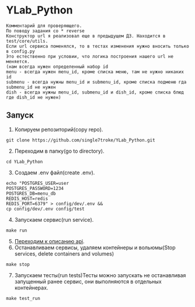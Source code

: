 # YLab_Python
```
Kомментарий для проверяющего.
По поводу задания со * reverse
Конструктор url я реализовал еще в предыдущем ДЗ. Находится в test/core/utils.
Если url сервиса поменялся, то в тестах изменения нужно вносить только в config.py
Это естественно при условии, что логика построения нашего url не меняется.
(нам всегда нужен определенный набор id
menu - всегда нужен menu_id, кроме списка меню, там не нужно никаких id
submenu - всегда нужны menu_id и submenu_id, кроме списка подменю гда submenu_id не нужен
dish - всегда нужны menu_id, submenu_id и dish_id, кроме списка блюд где dish_id не нужен)
```

## Запуск
1. Копируем репозиторий(copy repo).
```shell
git clone https://github.com/single7troke/YLab_Python.git
```
2. Переходим в папку(go to directory).
```shell
cd YLab_Python
```
3. Создаем .env файл(create .env).
```shell
echo "POSTGRES_USER=user
POSTGRES_PASSWORD=1234
POSTGRES_DB=menu_db
REDIS_HOST=redis
REDIS_PORT=6379" > config/dev/.env &&
cp config/dev/.env config/test
```
4. Запускаем сервис(run service).
```shell
make run
```
5. [Переходим к описанию api](http://127.0.0.1:8000/api/openapi#/).
6. Останавливаем сервисы, удаляем контейнеры и вольюмы(Stop services, delete containers and volumes)
```shell
make stop
```
7. Запускаем тесты(run tests)Тесты можно запускать не останавливая запущенный ранее сервис, они выполняются в отдельных контейнерах.
```shell
make test_run
```
